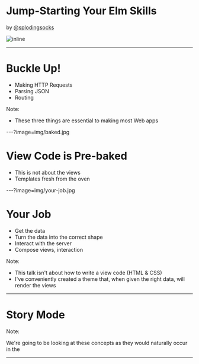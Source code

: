 # Jump-Starting Your Elm Skills

by [@splodingsocks](https://twitter.com/splodingsocks)

![inline](https://pbs.twimg.com/profile_images/837067618875908096/H0oAwoDj.jpg)

--- 

# Buckle Up!

- Making HTTP Requests
- Parsing JSON
- Routing

Note:

- These three things are essential to making most Web apps

---?image=img/baked.jpg

# View Code is Pre-baked

- This is not about the views
- Templates fresh from the oven

---?image=img/your-job.jpg

# Your Job

- Get the data
- Turn the data into the correct shape
- Interact with the server
- Compose views, interaction

Note:

- This talk isn't about how to write a view code (HTML & CSS)
- I've conveniently created a theme that, when given the right data, will render the views

--- 

# Story Mode

Note:

We're going to be looking at these concepts as they would naturally occur in the 

---



